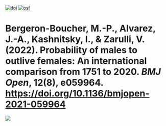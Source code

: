 [![doi](https://img.shields.io/badge/DOI-10.1136%2Fbmjopen--2021--059964-lightgrey.svg?style=for-the-badge)][doi]
[![osf](https://img.shields.io/badge/osf-typws-lightgrey.svg?style=for-the-badge)][osf]

# Bergeron-Boucher, M.-P., Alvarez, J.-A., Kashnitsky, I., & Zarulli, V. (2022). Probability of males to outlive females: An international comparison from 1751 to 2020. *BMJ Open*, 12(8), e059964. https://doi.org/10.1136/bmjopen-2021-059964

[![][f1]][f1]

[doi]: https://doi.org/10.1136/bmjopen-2021-059964
[osf]: https://osf.io/typws/
[f1]: /fig/phi-wpp-2015.png